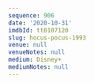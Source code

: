 ```yaml
---
sequence: 906
date: '2020-10-31'
imdbId: tt0107120
slug: hocus-pocus-1993
venue: null
venueNotes: null
medium: Disney+
mediumNotes: null
---
```


